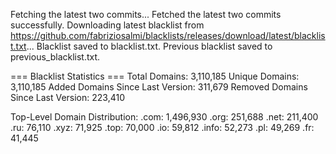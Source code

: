 Fetching the latest two commits...
Fetched the latest two commits successfully.
Downloading latest blacklist from https://github.com/fabriziosalmi/blacklists/releases/download/latest/blacklist.txt...
Blacklist saved to blacklist.txt.
Previous blacklist saved to previous_blacklist.txt.

=== Blacklist Statistics ===
Total Domains: 3,110,185
Unique Domains: 3,110,185
Added Domains Since Last Version: 311,679
Removed Domains Since Last Version: 223,410

Top-Level Domain Distribution:
  .com: 1,496,930
  .org: 251,688
  .net: 211,400
  .ru: 76,110
  .xyz: 71,925
  .top: 70,000
  .io: 59,812
  .info: 52,273
  .pl: 49,269
  .fr: 41,445
